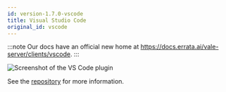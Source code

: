 ```yaml
---
id: version-1.7.0-vscode
title: Visual Studio Code
original_id: vscode
---
```


:::note
Our docs have an official new home at https://docs.errata.ai/vale-server/clients/vscode.
:::

![Screenshot of the VS Code plugin](assets/plugins/code.png)

See the [repository](https://github.com/errata-ai/vale-vscode) for more information.
